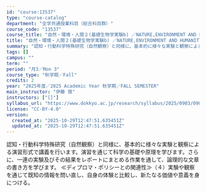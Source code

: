 ```yaml
---
id: "course:13537"
type: "course-catalog"
department: "全学共通授業科目（総合科目群）"
course_code: "13537"
course_title: "自然・環境・人間２(基礎生物学実験b) ／NATURE,ENVIRONMENT AND HUMANITY2(EXPERIMENTS IN BASIC BIOLOGY (B))"
title: "自然・環境・人間２(基礎生物学実験b) ／NATURE,ENVIRONMENT AND HUMANITY2(EXPERIMENTS IN BASIC BIOLOGY (B))"
summary: "認知・行動科学特殊研究（自然観察）と同様に、基本的に様々な実験と観察による演習形式で講義を行います。演習を通じて科学の基礎や原理を学びます。さらに、一連の実験及びその結果をレポートにまとめる作業を通して、論理的な文章の書き方を学びます。 ≪…"
tags: []
campus: ""
term: ""
period: "月3／Mon 3"
course_type: "秋学期／Fall"
credits: 2
year: "2025年度／2025 Academic Year 秋学期／FALL SEMESTER"
main_instructor: "伊藤 慎"
instructors: ["[]"]
syllabus_url: "https://www.dokkyo.ac.jp/research/syllabus/2025/0903/0903_13537_ja_JP.html"
license: "CC-BY-4.0"
version:
  created_at: "2025-10-29T12:47:51.635451Z"
  updated_at: "2025-10-29T12:47:51.635451Z"
---
```

認知・行動科学特殊研究（自然観察）と同様に、基本的に様々な実験と観察による演習形式で講義を行います。演習を通じて科学の基礎や原理を学びます。さらに、一連の実験及びその結果をレポートにまとめる作業を通して、論理的な文章の書き方を学びます。 ≪ディプロマ・ポリシーとの関連性≫（４）実験や観察を通じて既知の情報を問い直し、自身の体験と比較し、新たなる価値や意義を身につける。
